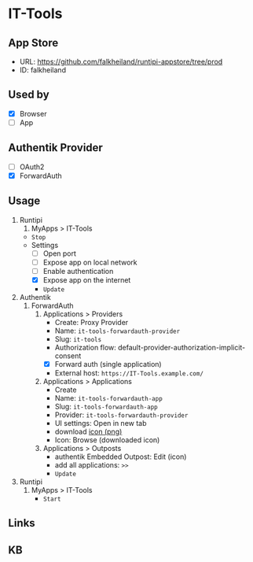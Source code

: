 # IT-Tools

## App Store

- URL: https://github.com/falkheiland/runtipi-appstore/tree/prod
- ID: falkheiland

## Used by

- [x] Browser
- [ ] App

## Authentik Provider

- [ ] OAuth2
- [x] ForwardAuth

## Usage

1. Runtipi
    1. MyApps > IT-Tools
    - `Stop`
    - Settings
      - [ ] Open port
      - [ ] Expose app on local network
      - [ ] Enable authentication
      - [x] Expose app on the internet
      - `Update`
2. Authentik
    1. ForwardAuth
        1. Applications > Providers
            - Create: Proxy Provider
            - Name: `it-tools-forwardauth-provider`
            - Slug: `it-tools`
            - Authorization flow: default-provider-authorization-implicit-consent
            - [x] Forward auth (single application)
            - External host: `https://IT-Tools.example.com/`
        2. Applications > Applications
            - Create
            - Name: `it-tools-forwardauth-app`
            - Slug: `it-tools-forwardauth-app`
            - Provider: `it-tools-forwardauth-provider`
            - UI settings: Open in new tab
            - download [icon (png)](https://selfh.st/icons/)
            - Icon: Browse (downloaded icon)
        3. Applications > Outposts
            - authentik Embedded Outpost: Edit (icon)
            - add all applications: `>>`
            - `Update`
3. Runtipi
    1. MyApps > IT-Tools
        - `Start`

## Links

## KB
